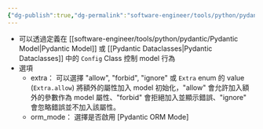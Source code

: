 ```yaml
---
{"dg-publish":true,"dg-permalink":"software-engineer/tools/python/pydantic/Pydantic Model Config","permalink":"/software-engineer/tools/python/pydantic/Pydantic Model Config/","title":"Pydantic Model Config"}
---
```


- 可以透過定義在 [[software-engineer/tools/python/pydantic/Pydantic Model\|Pydantic Model]] 或 [[Pydantic Dataclasses\|Pydantic Dataclasses]] 中的 `Config` Class 控制 model 行為
- 選項
	- extra： 可以選擇 "allow", "forbid", "ignore" 或 `Extra` enum 的 value (`Extra.allow`) 將額外的屬性加入 model 初始化，"allow" 會允許加入額外的參數作為 model 屬性、"forbid" 會拒絕加入並顯示錯誤、"ignore" 會忽略錯誤並不加入該屬性。
	- orm_mode： 選擇是否啟用 [Pydantic ORM Mode]